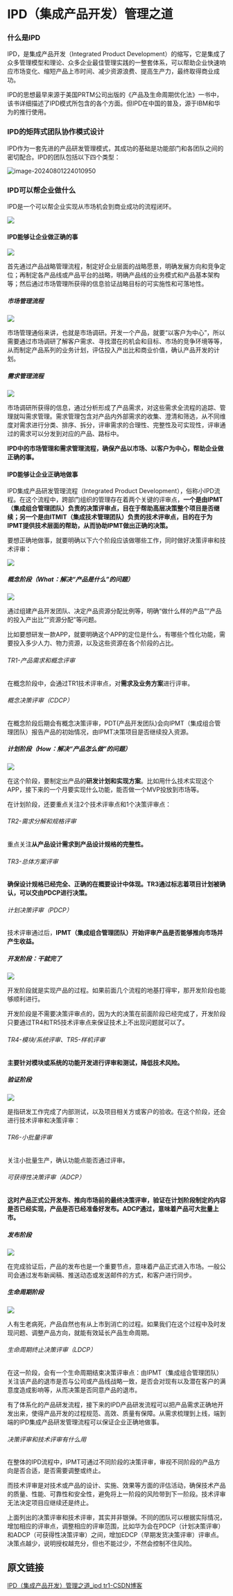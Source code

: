 # IPD（集成产品开发）管理之道



### 什么是IPD

IPD，是集成产品开发（Integrated Product Development）的缩写，它是集成了众多管理模型和理论、众多企业最佳管理实践的一整套体系，可以帮助企业快速响应市场变化、缩短产品上市时间、减少资源浪费、提高生产力，最终取得商业成功。

IPD的思想最早来源于美国PRTM公司出版的《产品及生命周期优化法》一书中，该书详细描述了IPD模式所包含的各个方面。但IPD在中国的普及，源于IBM和华为的推行使用。



### IPD的矩阵式团队协作模式设计

IPD作为一套先进的产品研发管理模式，其成功的基础是功能部门和各团队之间的密切配合。IPD的团队包括以下四个类型：

![image-20240801224010950](IPD（集成产品开发）管理之道.assets/image-20240801224010950.png)



### IPD可以帮企业做什么

IPD是一个可以帮企业实现从市场机会到商业成功的流程闭环。

![](IPD（集成产品开发）管理之道.assets/ca578a7ac5dc0497ce12ed12109f0020.png)

#### IPD能够让企业做正确的事

![](IPD（集成产品开发）管理之道.assets/d5fd22d3a4c46ffa0e5d79eb54de7c12.png)

首先通过产品战略管理流程，制定好企业层面的战略愿景，明确发展方向和竞争定位；再制定各产品线或产品平台的战略，明确产品线的业务模式和产品基本架构等；然后通过市场管理所获得的信息验证战略目标的可实施性和可落地性。



##### 市场管理流程

![](IPD（集成产品开发）管理之道.assets/401397d5dee2a686f97f972ab3ea6ef7.png)

市场管理通俗来讲，也就是市场调研。开发一个产品，就要“以客户为中心”，所以需要通过市场调研了解客户需求、寻找潜在的机会和目标、市场的竞争环境等等，从而制定产品系列的业务计划，评估投入产出比和商业价值，确认产品开发的计划。



##### 需求管理流程

![](IPD（集成产品开发）管理之道.assets/23042cb4dba2a79acc7fbc5c34cf59d4.png)

市场调研所获得的信息，通过分析形成了产品需求，对这些需求全流程的追踪、管理就叫需求管理。需求管理包含对产品内外部需求的收集、澄清和筛选，从不同维度对需求进行分类、排序、拆分，评审需求的合理性、完整性及可实现性，评审通过的需求可以分发到对应的产品、路标中。

**IPD中的市场管理和需求管理流程，确保产品以市场、以客户为中心，帮助企业做正确的事。**



#### IPD能够让企业正确地做事

IPD集成产品研发管理流程（Integrated Product Development），俗称小IPD流程。在这个流程中，跨部门组织的管理存在着两个关键的评审点，**一个是由IPMT（集成组合管理团队）负责的决策评审点，目在于帮助高层决策整个项目是否继续；另一个是由ITMIT（集成技术管理团队）负责的技术评审点，目的在于为IPMT提供技术层面的帮助，从而协助IPMT做出正确的决策。**

要想正确地做事，就要明确以下六个阶段应该做哪些工作，同时做好决策评审和技术评审：

![](IPD（集成产品开发）管理之道.assets/819b2b7cdb19dca78a487d8ec26dd716.png)



##### 概念阶段（What：解决“产品是什么”的问题）

![](IPD（集成产品开发）管理之道.assets/c6d5622aee92ac33fc9b61da1affecb6.png)

通过组建产品开发团队、决定产品资源分配比例等，明确“做什么样的产品”“产品的投入产出比”“资源分配”等问题。

比如要想研发一款APP，就要明确这个APP的定位是什么，有哪些个性化功能，需要投入多少人力、物力资源，以及这些资源在各个阶段的占比。



###### TR1-产品需求和概念评审

在概念阶段中，会通过TR1技术评审点，对**需求及业务方案**进行评审。



###### 概念决策评审（CDCP）

在概念阶段后期会有概念决策评审，PDT(产品开发团队)会向IPMT（集成组合管理团队）报告产品的初始情况，由IPMT决策项目是否继续投入资源。



##### 计划阶段（How：解决“产品怎么做”的问题）

![](IPD（集成产品开发）管理之道.assets/f5602444539de691d97594dfbdf8bd4f.png)

在这个阶段，要制定出产品的**研发计划和实现方案**。比如用什么技术实现这个APP，接下来的一个月要实现什么功能，能否做一个MVP投放到市场等。

在计划阶段，还要重点关注2个技术评审点和1个决策评审点：



###### TR2-需求分解和规格评审

重点关注**从产品设计需求到产品设计规格的完整性。**



###### TR3-总体方案评审

**确保设计规格已经完全、正确的在概要设计中体现。TR3通过标志着项目计划被确认，可以交由PDCP进行决策。**



###### 计划决策评审（PDCP）

技术评审通过后，**IPMT（集成组合管理团队）开始评审产品是否能够推向市场并产生收益。**



##### 开发阶段：干就完了

![](IPD（集成产品开发）管理之道.assets/2f8fef248489e0c9834cb38da46e4c1b.png)

开发阶段就是实现产品的过程。如果前面几个流程的地基打得牢，那开发阶段也能够顺利进行。

开发阶段是不需要决策评审点的，因为大的决策在前面阶段已经完成了，开发阶段只要通过TR4和TR5技术评审点来保证技术上不出现问题就可以了。



###### TR4-模块/系统评审、TR5-样机评审

**主要针对模块或系统的功能开发进行评审和测试，降低技术风险。**



##### 验证阶段

![](IPD（集成产品开发）管理之道.assets/eb18ad79a011acbcca2f4f5412bf5fde.png)

是指研发工作完成了内部测试，以及项目相关方或客户的验收。在这个阶段，还会进行技术评审和决策评审：



###### TR6-小批量评审

关注小批量生产，确认功能点能否通过评审。



###### 可获得性决策评审（ADCP）

**这时产品正式公开发布、推向市场前的最终决策评审，验证在计划阶段制定的内容是否已经实现，产品是否已经准备好发布。ADCP通过，意味着产品可大批量上市。**



##### 发布阶段

![](IPD（集成产品开发）管理之道.assets/312f7db3709b4233c09225881531f43a.png)

在完成验证后，产品的发布也是一个重要节点，意味着产品正式进入市场。一般公司会通过发布新闻稿、推送动态或发送邮件的方式，和客户进行同步。



##### 生命周期阶段

![](IPD（集成产品开发）管理之道.assets/ac4c600a8b05cb2d3974ab5916337f61.png)

人有生老病死，产品自然也有从上市到消亡的过程。如果我们在这个过程中及时发现问题、调整产品方向，就能有效延长产品生命周期。



###### 生命周期终止决策评审（LDCP）

在这一阶段，会有一个生命周期结束决策评审点：由IPMT（集成组合管理团队）关注该产品的退市是否与公司或产品线战略一致，是否会对现有以及潜在客户的满意度造成影响等，从而决策是否同意产品的退市。



有了体系化的产品研发流程，接下来的IPD产品研发流程可以把产品需求正确地开发出来，使得产品开发的过程规范、高效、质量有保障。从需求梳理到上线，端到端的IPD集成产品研发管理流程可以保证企业正确地做事。



###### 决策评审和技术评审有什么用

在整体的IPD流程中，IPMT可通过不同阶段的决策评审，审视不同阶段的产品方向是否合适，是否需要调整或终止。

而技术评审是对技术或产品的设计、实施、效果等方面的评估活动，确保技术产品的质量、性能、可靠性和安全性，避免将上一阶段的风险带到下一阶段。技术评审无法决定项目应继续还是终止。

上面列出的决策评审和技术评审，其实并非银弹。不同的团队可以根据实际情况，增加相应的评审点，调整相应的评审范围，比如华为会在PDCP（计划决策评审）和ADCP（可获得性决策评审）之间，增加EDCP（早期发货决策评审）评审点。决策点越少，说明授权越充分，但也不能过少，不然会控制不住风险。



## 原文链接

[IPD（集成产品开发）管理之道_ipd tr1-CSDN博客](https://blog.csdn.net/lxdjing/article/details/134837560?spm=1001.2014.3001.5506)